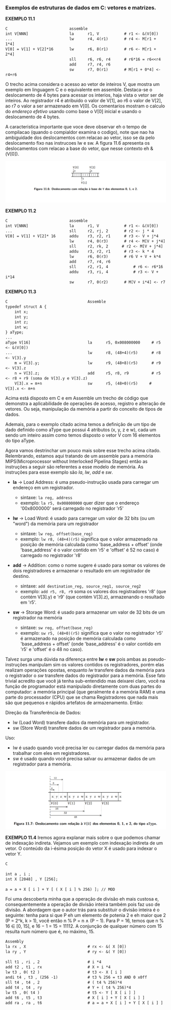 ### Exemplos de estruturas de dados em C: vetores e matrizes.

**EXEMPLO 11.1**
```
C                           assemble
int V[NNN]                  la      r1, V           # r1 <- &(V[0]) 
...                         lw      r4, 4(r1)       # r4 <- M[r1 + 1*4]
V[0] = V[1] + V[2]*16       lw      r6, 8(r1)       # r6 <- M[r1 + 2*4]
                            sll     r6, r6, r4      # r6*16 = r6<<r4
                            add     r7, r4, r6      
                            sw      r7, 0(r1)       # M[r1 + 0*4] <- r4+r6
``` 

O trecho acima considera o acesso ao vetor de inteiros V, que mostra um exemplo em linguagem C e o equivalente em assemble. Destaca-se o deslocamento de 4 bytes para acessar os interios, haja vista o vetor ser de inteiros. Ao registrador r4 é atribuido o valor de V[1], ao r6 o valor de V[2], ao r7 o valor a ser armazenado em V[0]. Os comentarios mostram o calculo do *endereço efetivo* usando como base o V[0] inicial e usando o deslocamento de 4 bytes. 

A caracteristica importante que voce deve observar eh o tempo de compilacao (quando o compialdor examina o codigo), note que nao ha ambiguidade dos deslocamentos com relacao ao vetor, isso se da pelo deslocamento fixo nas instrucoes lw e sw. A figura 11.6 apresenta os deslocamentos com relacao a base do vetor, que nesse contexto eh &(V[0]).

![alt text](./imagens/figura-11-6.png)

**EXEMPLO 11.2**
```
C                           assemble
int V[NNN]                  la      r1, V           # r1 <- &(V[0]) 
...                         sll     r2, rj, 2       # r2 <- j * 4
V[0] = V[1] + V[2]* 16      addu    r3, r2, r1      # r3 <- V + j*4
                            lw      r4, 0(r3)       # r4 <- M[V + j*4]
                            sll     r2, rk, 2      # r2 <- M[V + j*4] 
                            addu    r3, r2, r1      # r3 <- k * 4
                            lw      r6, 0(r3)       # r6 V + V + k*4
                            add     r7, r4, r6
                            sll     r2, r1, 4           # r6 <- r6*16
                            addu    r3, ri, 4           # r3 <- V + i*14
                            sw      r7, 0(r2)       # M[V + i*4] <- r7
``` 

**EXEMPLO 11.3**
```
C                                   Assemble
typedef struct A {                  
    int x;                          
    int y;                          
    int z;                          
    int w;                          
} aType;                            
...                                 
aType V[16]                         la      r5, 0x008000000     # r5 <- &(V[0])
...                                 lw      r8, (48+4)(r5)      # r8 <- V[3].y
    m = V[3].y;                     lw      r9, (48+8)(r5)      # r9 <- V[3].z
    n = V[3].z;                     add     r5, r8, r9          # r5 <- r8 + r9 (soma de V[3].y e V[3].z)
    V[3].x = m+n                    sw      r5, (48+0)(r5)     # V[3].x <- m+n
```                             

Acima está disposto em C e em Assemble um trecho de código que demonstra a aplicabilidade de operações de acesso, registro e  alteração de vetores. Ou seja, manipulação da memória a partir do conceito de tipos de dados.  

Ademais, para o exemplo citado acima temos a definição de um tipo de dado definido como aType que possui 4 atributos (x, y, z e w), cada um sendo um inteiro assim como temos disposto o vetor V com 16 elementos do tipo aType.  

Agora vamos destrinchar um pouco mais sobre esse trecho acima citado. Relembrando, estamos aqui tratando de um assemble para a memória MIPS(Microprocessor without Interlocked Pipelina Stages) então as instruções a seguir são referentes a esse modelo de memória. As instruções para esse exemplo são *la*, *lw*, *add* e *sw*.  

- **la** -> Load Address: é uma pseudo-instrução usada para carregar um endereço em um registrador.
  - sintaxe: ```la reg, address``` 
  - exemplo: ```la r5, 0x008000000``` quer dizer que o endereço '00x8000000' será carregado no registrador 'r5'

- **lw** -> Load Word: é usado para carregar um valor de 32 bits (ou um "word") da memória para um registrador
  - sintaxe: ```lw reg, offset(base_reg)``` 
  - exemplo: ```lw r8, (48+4)(r5)``` significa que o valor armazenado na posição de memória calculada como 'base_address + offset' (onde 'base_address' é o valor contido em 'r5' e 'offset' é 52 no caso) é carregado no registrador 'r8'

- **add** -> Addition: como o nome sugere é usado para somar os valores de dois registradores e armazenar o resultado em um registrador de destino.
  - sintaxe: ```add destination_reg, source_reg1, source_reg2```
  - exemplo: ```add r5, r8, r9``` soma os valores dos registradores 'r8' (que contém V[3].y) e 'r9' (que contém V[3].z), armazenando o resultado em 'r5'.

- **sw** -> Storage Word: é usado para armazenar um valor de 32 bits de um registrador na memória
  - sintaxe: ```sw reg, offset(base_reg)```
  - exemplo: ```sw r5, (48+0)(r5)``` significa que o valor no registrador 'r5' é armazenado na posição de memória calculada como 'base_address + offset' (onde 'base_address' é o valor contido em 'r5' e 'offset' é o 48 no caso).

Talvez surga uma dúvida na diferença entre **lw** e **sw** pois ambas as pseudo-instruções manipulam sim os valores contidos os registradores, porém elas realizam operações opostas, enquanto *lw* transfere dados da memória para o registrador o *sw* transfere dados do registrador para a memória. Esse fato trivial acredito que você já tenha sub-entendido mas deixarei claro, você na função de programador está manipulado diretamente com duas partes do computador: a memória principal (que geralmente é a memória RAM) e uma parte do processador (CPU) que se chama Registradores que nada mais são que pequenos e rápidos artefatos de armazenamento. Então:

Direção da Transferência de Dados:
  - lw (Load Word) transfere dados da memória para um registrador.
  - sw (Store Word) transfere dados de um registrador para a memória.

Uso:  
  - lw é usado quando você precisa ler ou carregar dados da memória para trabalhar com eles em registradores.
  - sw é usado quando você precisa salvar ou armazenar dados de um registrador para a memória.

![alt text](./imagens/figura-11-7.png)

**EXEMPLO 11.4** 
Iremos agora explanar mais sobre o que podemos chamar de indexação indireta. Vejamos um exemplo com indexação indireta de um vetor. O conteúdo da i-ésima posição do vetor X é usado para indexar o vetor Y.
```
C

int a , i ;
int X [2048] , Y [256];

a = a + X [ i ] + Y [ ( X [ i ] % 256) ]; // MOD
```

Foi uma descoberta minha que a operação de divisão eh mais custosa e, consequentemente a operação de divisão inteira também pois faz uso de divisão. A abordagem que o autor trás para substituir o divisão inteira é o seguinte: tenha para si que P eh um elemento de potenia 2 e eh maior que 2 (P = 2^k, k > 1), você então n % P = n ∧ (P − 1). Para P = 16, temos que n % 16 ∈ [0, 15], e 16 − 1 = 15 = 11112. A conjunção de qualquer número com 15 resulta num número que é, no máximo, 15.

```
Assembly
la rx , X                           # rx <- &( X [0])
la ry , Y                           # ry <- &( Y [0])

sll t1 , ri , 2                     # i *4
add t2 , t1 , rx                    # X + i *4
lw t3 , 0( t2 )                     # t3 <- X [ i ]
andi t4 , t3 , (256 -1)             # t3 % 256 = t3 AND 0 x0ff
sll t4 , t4 , 2                     # ( t4 % 256)*4
add t4 , t4 , ry                    # Y + ( t4 % 256)*4
lw t5 , 0( t4 )                     # t5 <- Y [ X [ i ] ]
add t6 , t5 , t3                    # X [ i ] + Y [ X [ i ] ]
add ra , ra , t6                    # a = a + X [ i ] + Y [ X [ i ] ]
```